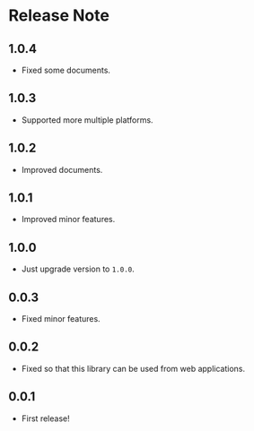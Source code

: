# Release Note

## 1.0.4

- Fixed some documents.

## 1.0.3

- Supported more multiple platforms.

## 1.0.2

- Improved documents.

## 1.0.1

- Improved minor features.

## 1.0.0

- Just upgrade version to `1.0.0`.

## 0.0.3

- Fixed minor features.

## 0.0.2

- Fixed so that this library can be used from web applications.

## 0.0.1

- First release!
